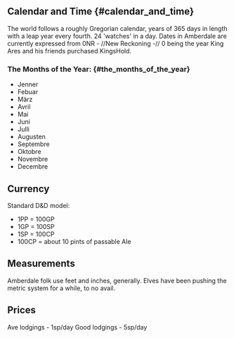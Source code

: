 Calendar and Time {#calendar_and_time}
-----------------

The world follows a roughly Gregorian calendar, years of 365 days in
length with a leap year every fourth. 24 \'watches\' in a day. Dates in
Amberdale are currently expressed from 0NR - //New Reckoning -// 0 being
the year King Ares and his friends purchased KingsHold.

### The Months of the Year: {#the_months_of_the_year}

-   Jenner
-   Febuar
-   März
-   Avril
-   Mai
-   Juni
-   Julli
-   Augusten
-   Septembre
-   Oktobre
-   Novembre
-   Decembre

Currency
--------

Standard D&D model:

-   1PP = 100GP
-   1GP = 100SP
-   1SP = 100CP
-   100CP = about 10 pints of passable Ale

Measurements
------------

Amberdale folk use feet and inches, generally. Elves have been pushing
the metric system for a while, to no avail.

Prices
------

Ave lodgings - 1sp/day Good lodgings - 5sp/day
